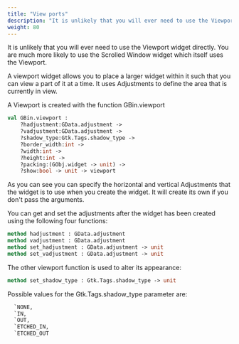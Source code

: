 ```yaml
---
title: "View ports"
description: "It is unlikely that you will ever need to use the Viewport widget directly. You are much more likely to use the Scrolled Window widget which itself uses the Viewport."
weight: 80
---
```


It is unlikely that you will ever need to use the Viewport widget directly. You are much more likely to use the Scrolled Window widget which itself uses the Viewport.

A viewport widget allows you to place a larger widget within it such that you can view a part of it at a time. It uses Adjustments to define the area that is currently in view.

A Viewport is created with the function GBin.viewport

``` ocaml
val GBin.viewport :
	?hadjustment:GData.adjustment ->
	?vadjustment:GData.adjustment ->
	?shadow_type:Gtk.Tags.shadow_type ->
	?border_width:int ->
	?width:int ->
	?height:int ->
	?packing:(GObj.widget -> unit) ->
	?show:bool -> unit -> viewport
```
As you can see you can specify the horizontal and vertical Adjustments that the widget is to use when you create the widget. It will create its own if you don't pass the arguments.

You can get and set the adjustments after the widget has been created using the following four functions:

``` ocaml
method hadjustment : GData.adjustment
method vadjustment : GData.adjustment
method set_hadjustment : GData.adjustment -> unit
method set_vadjustment : GData.adjustment -> unit
```
The other viewport function is used to alter its appearance:

``` ocaml
method set_shadow_type : Gtk.Tags.shadow_type -> unit
```
Possible values for the Gtk.Tags.shadow_type parameter are:

``` ocaml
  `NONE,
  `IN,
  `OUT,
  `ETCHED_IN,
  `ETCHED_OUT
```
